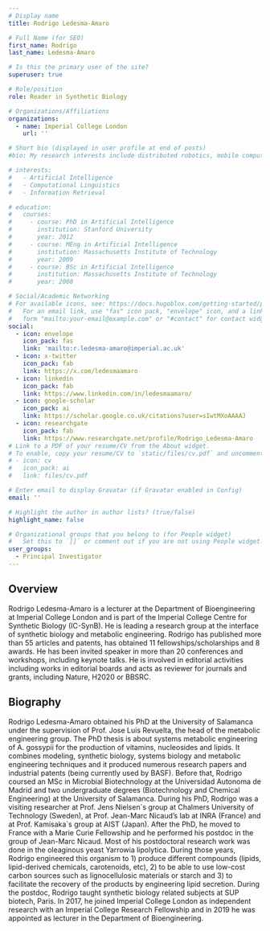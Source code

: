 ```yaml
---
# Display name
title: Rodrigo Ledesma-Amaro

# Full Name (for SEO)
first_name: Rodrigo
last_name: Ledesma-Amaro

# Is this the primary user of the site?
superuser: true

# Role/position
role: Reader in Synthetic Biology

# Organizations/Affiliations
organizations:
  - name: Imperial College London
    url: ''

# Short bio (displayed in user profile at end of posts)
#bio: My research interests include distributed robotics, mobile computing and programmable matter.

# interests:
#   - Artificial Intelligence
#   - Computational Linguistics
#   - Information Retrieval

# education:
#   courses:
#     - course: PhD in Artificial Intelligence
#       institution: Stanford University
#       year: 2012
#     - course: MEng in Artificial Intelligence
#       institution: Massachusetts Institute of Technology
#       year: 2009
#     - course: BSc in Artificial Intelligence
#       institution: Massachusetts Institute of Technology
#       year: 2008

# Social/Academic Networking
# For available icons, see: https://docs.hugoblox.com/getting-started/page-builder/#icons
#   For an email link, use "fas" icon pack, "envelope" icon, and a link in the
#   form "mailto:your-email@example.com" or "#contact" for contact widget.
social:
  - icon: envelope
    icon_pack: fas
    link: 'mailto:r.ledesma-amaro@imperial.ac.uk'
  - icon: x-twitter
    icon_pack: fab
    link: https://x.com/ledesmaamaro
  - icon: linkedin
    icon_pack: fab
    link: https://www.linkedin.com/in/ledesmaamaro/
  - icon: google-scholar
    icon_pack: ai
    link: https://scholar.google.co.uk/citations?user=sIwtMXoAAAAJ
  - icon: researchgate
    icon_pack: fab
    link: https://www.researchgate.net/profile/Rodrigo_Ledesma-Amaro
# Link to a PDF of your resume/CV from the About widget.
# To enable, copy your resume/CV to `static/files/cv.pdf` and uncomment the lines below.
# - icon: cv
#   icon_pack: ai
#   link: files/cv.pdf

# Enter email to display Gravatar (if Gravatar enabled in Config)
email: ''

# Highlight the author in author lists? (true/false)
highlight_name: false

# Organizational groups that you belong to (for People widget)
#   Set this to `[]` or comment out if you are not using People widget.
user_groups:
  - Principal Investigator
---
```


## Overview
Rodrigo Ledesma-Amaro is a lecturer at the Department of Bioengineering at Imperial College London and is part of the Imperial College Centre for Synthetic Biology (IC-SynB). He is leading a research group at the interface of synthetic biology and metabolic engineering.
Rodrigo has published more than 55 articles and patents, has obtained 11 fellowships/scholarships and 8 awards. He has been invited speaker in more than 20 conferences and workshops, including keynote talks. He is involved in editorial activities including works in editorial boards and acts as reviewer for journals and grants, including Nature, H2020 or BBSRC.

## Biography
Rodrigo Ledesma-Amaro obtained his PhD at the University of Salamanca under the supervision of Prof. Jose Luis Revuelta, the head of the metabolic engineering group. The PhD thesis is about systems metabolic engineering of A. gossypii for the production of vitamins, nucleosides and lipids. It combines modeling, synthetic biology, systems biology and metabolic engineering techniques and it produced numerous research papers and industrial patents (being currently used by BASF). Before that, Rodrigo coursed an MSc in Microbial Biotechnology at the Universidad Autonoma de Madrid and two undergraduate degrees (Biotechnology and Chemical Engineering) at the University of Salamanca. During his PhD, Rodrigo was a visiting researcher at Prof. Jens Nielsen´s group at Chalmers University of Technology (Sweden), at Prof. Jean-Marc Nicaud’s lab at INRA (France) and at Prof. Kamisaka`s group at AIST (Japan). After the PhD, he moved to France with a Marie Curie Fellowship and he performed his postdoc in the group of Jean-Marc Nicaud. Most of his postdoctoral research work was done in the oleaginous yeast Yarrowia lipolytica. During those years, Rodrigo engineered this organism to 1) produce different compounds (lipids, lipid-derived chemicals, carotenoids, etc), 2) to be able to use low-cost carbon sources such as lignocellulosic materials or starch and 3) to facilitate the recovery of the products by engineering lipid secretion. During the postdoc, Rodrigo taught synthetic biology related subjects at SUP biotech, Paris.
In 2017, he joined Imperial College London as independent research with an Imperial College Research Fellowship and in 2019 he was appointed as lecturer in the Department of Bioengineering.
